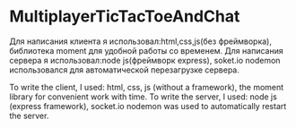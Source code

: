 # MultiplayerTicTacToeAndChat

Для написания клиента я использовал:html,css,js(без фреймворка), библиотека moment для удобной работы со временем.
Для написания сервера я использовал:node js(фреймворк express), soket.io
nodemon использовался для автоматической перезагрузке сервера.

To write the client, I used: html, css, js (without a framework), the moment library for convenient work with time.
To write the server, I used: node js (express framework), socket.io
nodemon was used to automatically restart the server.
